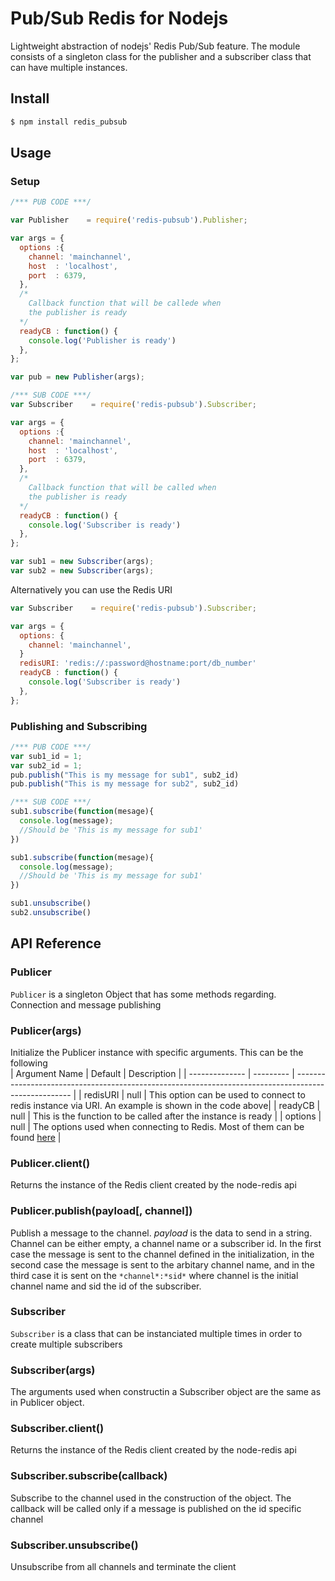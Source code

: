 Pub/Sub Redis for Nodejs
=================

Lightweight abstraction of nodejs' Redis Pub/Sub feature. The module
consists of a singleton class for the publisher and a subscriber class that can
have multiple instances. 

## Install
```bash
$ npm install redis_pubsub      
```

## Usage
### Setup

```javascript
/*** PUB CODE ***/

var Publisher    = require('redis-pubsub').Publisher;

var args = {
  options :{
    channel: 'mainchannel',
    host  : 'localhost',
    port  : 6379,   
  },
  /* 
    Callback function that will be callede when 
    the publisher is ready
  */
  readyCB : function() {
    console.log('Publisher is ready')
  },
};

var pub = new Publisher(args);

/*** SUB CODE ***/
var Subscriber    = require('redis-pubsub').Subscriber;

var args = {
  options :{
    channel: 'mainchannel',
    host  : 'localhost',
    port  : 6379,   
  },
  /* 
    Callback function that will be called when 
    the publisher is ready
  */
  readyCB : function() {
    console.log('Subscriber is ready')
  },
};

var sub1 = new Subscriber(args);
var sub2 = new Subscriber(args);
```

Alternatively you can use the Redis URI 

```javascript
var Subscriber    = require('redis-pubsub').Subscriber;

var args = {
  options: {
    channel: 'mainchannel',
  }
  redisURI: 'redis://:password@hostname:port/db_number'
  readyCB : function() {
    console.log('Subscriber is ready')
  },
};

```

### Publishing and Subscribing

```javascript
/*** PUB CODE ***/
var sub1_id = 1;
var sub2_id = 1;
pub.publish("This is my message for sub1", sub2_id)
pub.publish("This is my message for sub2", sub2_id)

/*** SUB CODE ***/
sub1.subscribe(function(mesage){
  console.log(message);
  //Should be 'This is my message for sub1'
})

sub1.subscribe(function(mesage){
  console.log(message);
  //Should be 'This is my message for sub1'
})

sub1.unsubscribe()
sub2.unsubscribe()
```

## API Reference
### Publicer
`Publicer` is a singleton Object that has some methods regarding. Connection and message publishing

### Publicer(args)
Initialize the Publicer instance with specific arguments. This can be the following  
| Argument Name   | Default   | Description                                                                                         | 
| -------------- | --------- | ---------------------------------------------------------------------------------------------------- | 
| redisURI | null | This option can be used to connect to redis instance via URI. An example is shown in the code above|
| readyCB | null | This is the function to be called after the instance is ready |
| options | null  | The options used when connecting to Redis. Most of them can be found [here](https://github.com/NodeRedis/node_redis/blob/master/README.md#options-object-properties) | 

### Publicer.client()
Returns the instance of the Redis client created by the node-redis api

### Publicer.publish(payload[, channel])
Publish a message to the channel. *payload* is the data to send in a string. Channel can be either empty, a channel name or a subscriber id. In the first case the message is sent to the channel defined in the initialization, in the second case the message is sent to the arbitary channel name, and in the third case it is sent on the `*channel*:*sid*` where channel is the initial channel name and sid the id of the subscriber.

### Subscriber
`Subscriber` is a class that can be instanciated multiple times in order to create multiple subscribers

### Subscriber(args)
The arguments used when constructin a Subscriber object are the same as in Publicer object.

### Subscriber.client()
Returns the instance of the Redis client created by the node-redis api


### Subscriber.subscribe(callback)
Subscribe to the channel used in the construction of the object. The callback will be called only if a message is published on the id specific channel

### Subscriber.unsubscribe()
Unsubscribe from all channels and terminate the client 
